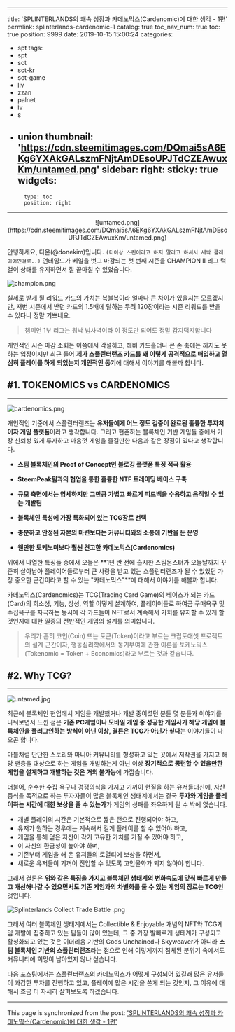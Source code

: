 
---
title: 'SPLINTERLANDS의 쾌속 성장과 카데노믹스(Cardenomic)에 대한 생각 - 1편'
permlink: splinterlands-cardenomic-1
catalog: true
toc_nav_num: true
toc: true
position: 9999
date: 2019-10-15 15:00:24
categories:
- spt
tags:
- spt
- sct
- sct-kr
- sct-game
- liv
- zzan
- palnet
- iv
- s
- union
thumbnail: 'https://cdn.steemitimages.com/DQmai5sA6EKg6YXAkGALszmFNjtAmDEsoUPJTdCZEAwuxKm/untamed.png'
sidebar:
    right:
        sticky: true
widgets:
    -
        type: toc
        position: right
---


<center>![untamed.png](https://cdn.steemitimages.com/DQmai5sA6EKg6YXAkGALszmFNjtAmDEsoUPJTdCZEAwuxKm/untamed.png)</center>

안녕하세요, 디온(@donekim)입니다. `(더이상 스린이라고 하지 말라고 하셔서 새싹 플레이어인걸로..)` 언테임드가 베일을 벗고 마감되는 첫 번째 시즌을 CHAMPION II 리그 턱걸이 상태를 유지하면서 잘 끝마칠 수 있었습니다. 

![champion.png](https://cdn.steemitimages.com/DQmT1rfcC6g7WhxbA3dmEV9cuNFVJqzn1xSGoJ6xBSu1PQW/champion.png)

실제로 받게 될 리워드 카드의 가치는 복불복이라 얼마나 큰 차이가 있을지는 모르겠지만, 저번 시즌에서 받던 카드의 1.5배에 달하는 무려 120장이라는 시즌 리워드를 받을 수 있다니 정말 기쁘네요. 

> 챔피언 1부 리그는 워낙 넘사벽이라 이 정도만 되어도 정말 감지덕지합니다

개인적인 시즌 마감 소회는 이쯤에서 각설하고, 헤비 카드홀더나 큰 손 축에는 끼지도 못하는 입장이지만 최근 들어 **제가 스플린터랜즈 카드를 왜 이렇게 공격적으로 매입하고 열심히 플레이를 하게 되었는지 개인적인 동기**에 대해서 이야기를 해볼까 합니다. 

## #1. TOKENOMICS vs  CARDENOMICS
---
![cardenomics.png](https://cdn.steemitimages.com/DQmTDutVoqJH5c4txkDvDa9DSqAzCC14CUoESJ1AErT1Wfv/cardenomics.png)

개인적인 기준에서 스플린터랜즈는 **유저들에게 어느 정도 검증이 완료된 훌륭한 투자처이자 게임 플랫폼**이라고 생각합니다. 그리고 현존하는 블록체인 기반 게임들 중에서 가장 신뢰성 있게 투자하고 마음껏 게임을 즐길만한 다음과 같은 장점이 있다고 생각합니다.

- **스팀 블록체인의 Proof of Concept인 블로깅 플랫폼 특징 적극 활용**

- **SteemPeak팀과의 협업을 통한 훌륭한 NTF 트레이딩 베이스 구축**

- **규모 측면에서는 영세하지만 그만큼 가볍고 빠르게 피드백을 수용하고 움직일 수 있는 개발팀**

- **블록체인 특성에 가장 특화되어 있는 TCG장르 선택**

- **충분하고 안정된 자본의 마련보다는 커뮤니티와의 소통에 기반을 둔 운영**

- **웬만한 토케노미보다 훨씬 견고한 카데노믹스(Cardenomics)**



위에서 나열한 특징들 중에서 오늘은 **1년 반 전에 출시한 스팀몬스터가 오늘날까지 꾸준히 살아남아 플레이어들로부터 큰 사랑을 받고 있는 스플린터랜즈가 될 수 있었던 가장 중요한 근간이라고 할 수 있는 "카데노믹스"**에 대해서 이야기를 해볼까 합니다.

카데노믹스(Cardenomics)는 TCG(Trading Card Game)의 베이스가 되는 카드(Card)의 희소성, 기능, 상성, 역할 어떻게 설계하여, 플레이어들로 하여금 구매욕구 및 수집욕구를 자극하는 동시에 각 카드들이 NFT로서 계속해서 가치를 유지할 수 있게 할 것인지에 대한 일종의 전반적인 게임의 설계를 의미합니다.

> 우리가 흔히 코인(Coin) 또는 토큰(Token)이라고 부르는 크립토애셋 프로젝트의 설계 근간이자, 행동심리학에서의 동기부여에 관한 이론을 토케노믹스(Tokenomic = Token + Economics)라고 부르는 것과 같습니다.

## #2. Why TCG?
---
 ![untamed.jpg](https://cdn.steemitimages.com/DQmZ5m1wrRzH5gg4a9RfHQPuT5nax1vv5gf57pAcetaYamp/untamed.jpg)

최근에 블록체인 현업에서 게임을 개발했거나 개발 중이셨던 분들 몇 분들과 이야기를 나눠보면서 느낀 점은 **기존 PC게임이나 모바일 게임 중 성공한 게임사가 해당 게임에 블록체인을 플러그인하는 방식이 아닌 이상, 결론은 TCG가 아닌가 싶다**는 이야기들이 나오곤 합니다.

마블처럼 단단한 스토리와 마니아 커뮤니티를 형성하고 있는 곳에서 저작권을 가지고 해당 팬층을 대상으로 하는 게임을 개발하는게 아닌 이상 **장기적으로 롱런할 수 있을만한 게임을 설계하고 개발하는 것은 거의 불가능**에 가깝습니다. 

더불어, 순수한 수집 욕구나 경쟁의식을 가지고 기꺼이 현질을 하는 유저들대신에, 자산 증식을 목적으로 하는 투자자들이 많은 블록체인 생태계에서는 결국 **투자와 게임을 플레이하는 시간에 대한 보상을 줄 수 있는가**가 게임의 성패를 좌우하게 될 수 밖에 없습니다.

- 개별 플레이의 시간은 기본적으로 짧은 턴으로 진행되어야 하고,
- 유저가 원하는 경우에는 계속해서 길게 플레이를 할 수 있어야 하고,
- 게임을 통해 얻은 자산이 각기 고유한 가치를 가질 수 있어야 하고,
- 이 자신의 환금성이 높아야 하며,
- 기존부터 게임을 해 온 유저들의 로열티에 보상을 하면서,
- 새로운 유저들이 기꺼이 진입할 수 있도록 고인물화가 되지 않아야 합니다. 

그래서 결론은 **위와 같은 특징을 가지고 블록체인 생태계의 변화속도에 맞춰 빠르게 만들고 개선해나갈 수 있으면서도 기존 게임과의 차별화를 둘 수 있는 게임의 장르는 TCG**인 것입니다.


![Splinterlands  Collect  Trade  Battle .png](https://files.steempeak.com/file/steempeak/donekim/e4KDVRdZ-Splinterlands20-20Collect2020Trade2020Battle20.png)

그래서 여러 블록체인 생태계에서는 Collectible & Enjoyable 개념의 NFT와 TCG게임 개발에 집중하고 있는 팀들이 많이 있는데, 그 중 가장 발빠르게 생태계가 구성되고 활성화되고 있는 것은 이더리움 기반의 Gods Unchained나 Skyweaver가 아니라 **스팀 블록체인 기반의 스플린터랜즈**라는 점으로 인해 이렇게까지 침체된 분위기 속에서도 커뮤니티에 희망이 남아있지 않나 싶습니다. 

다음 포스팅에서는 스플린터랜즈의 카데노믹스가 어떻게 구성되어 있길래 많은 유저들이 과감한 투자를 진행하고 있고, 플레이에 많은 시간을 쏟게 되는 것인지, 그 이유에 대해서 조금 더 자세히 살펴보도록 하겠습니다.

- - -

This page is synchronized from the post: ['SPLINTERLANDS의 쾌속 성장과 카데노믹스(Cardenomic)에 대한 생각 - 1편'](https://steemit.com/@donekim/splinterlands-cardenomic-1)
